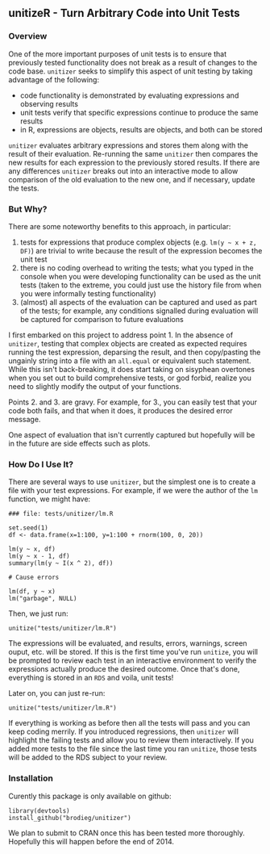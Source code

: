 ## unitizeR - Turn Arbitrary Code into Unit Tests

### Overview

One of the more important purposes of unit tests is to ensure that previously tested functionality does not break as a result of changes to the code base.  `unitizer` seeks to simplify this aspect of unit testing by taking advantage of the following:

* code functionality is demonstrated by evaluating expressions and observing results
* unit tests verify that specific expressions continue to produce the same results
* in R, expressions are objects, results are objects, and both can be stored

`unitizer` evaluates arbitrary expressions and stores them along with the result of their evaluation.  Re-running the same `unitizer` then compares the new results for each expression to the previously stored results.  If there are any differences `unitizer` breaks out into an interactive mode to allow comparison of the old evaluation to the new one, and if necessary, update the tests.

### But Why?

There are some noteworthy benefits to this approach, in particular:

 1. tests for expressions that produce complex objects (e.g. `lm(y ~ x + z, DF)`) are trivial to write because the result of the expression becomes the unit test
 2. there is no coding overhead to writing the tests; what you typed in the console when you were developing functionality can be used as the unit tests (taken to the extreme, you could just use the history file from when you were informally testing functionality)
 3. (almost) all aspects of the evaluation can be captured and used as part of the tests; for example, any conditions signalled during evaluation will be captured for comparison to future evaluations

I first embarked on this project to address point 1.  In the absence of `unitizer`, testing that complex objects are created as expected requires running the test expression, deparsing the result, and then copy/pasting the ungainly string into a file with an `all.equal` or equivalent such statement.  While this isn't back-breaking, it does start taking on sisyphean overtones when you set out to build comprehensive tests, or god forbid, realize you need to slightly modify the output of your functions.

Points 2. and 3. are gravy.  For example, for 3., you can easily test that your code both fails, and that when it does, it produces the desired error message.

One aspect of evaluation that isn't currently captured but hopefully will be in the future are side effects such as plots.

### How Do I Use It?

There are several ways to use `unitizer`, but the simplest one is to create a file with your test expressions.  For example, if we were the author of the `lm` function, we might have:

    ### file: tests/unitizer/lm.R

    set.seed(1)
    df <- data.frame(x=1:100, y=1:100 + rnorm(100, 0, 20))

    lm(y ~ x, df)
    lm(y ~ x - 1, df)
    summary(lm(y ~ I(x ^ 2), df))

    # Cause errors

    lm(df, y ~ x)
    lm("garbage", NULL)

Then, we just run:

    unitize("tests/unitizer/lm.R")

The expressions will be evaluated, and results, errors, warnings, screen ouput, etc. will be stored.  If this is the first time you've run `unitize`, you will be prompted to review each test in an interactive environment to verify the expressions actually produce the desired outcome.  Once that's done, everything is stored in an `RDS` and voila, unit tests! 

Later on, you can just re-run:

    unitize("tests/unitizer/lm.R")

If everything is working as before then all the tests will pass and you can keep coding merrily.  If you introduced regressions, then `unitizer` will highlight the failing tests and allow you to review them interactively.  If you added more tests to the file since the last time you ran `unitize`, those tests will be added to the RDS subject to your review.

### Installation

Curently this package is only available on github:

    library(devtools)
    install_github("brodieg/unitizer")

We plan to submit to CRAN once this has been tested more thoroughly.  Hopefully this will happen before the end of 2014.

